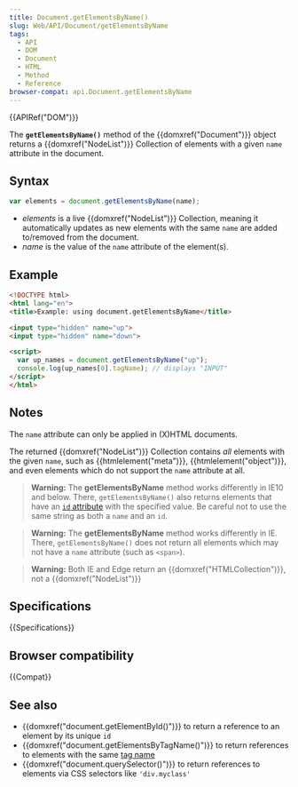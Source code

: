 ```yaml
---
title: Document.getElementsByName()
slug: Web/API/Document/getElementsByName
tags:
  - API
  - DOM
  - Document
  - HTML
  - Method
  - Reference
browser-compat: api.Document.getElementsByName
---
```

{{APIRef("DOM")}}

The **`getElementsByName()`** method
of the {{domxref("Document")}} object returns a {{domxref("NodeList")}} Collection of
elements with a given `name` attribute in the document.

## Syntax

```js
var elements = document.getElementsByName(name);
```

- _elements_ is a live {{domxref("NodeList")}} Collection, meaning it
  automatically updates as new elements with the same `name` are added
  to/removed from the document.
- _name_ is the value of the `name` attribute of the element(s).

## Example

```html
<!DOCTYPE html>
<html lang="en">
<title>Example: using document.getElementsByName</title>

<input type="hidden" name="up">
<input type="hidden" name="down">

<script>
  var up_names = document.getElementsByName("up");
  console.log(up_names[0].tagName); // displays "INPUT"
</script>
</html>
```

## Notes

The `name` attribute can only be applied in (X)HTML
documents.

The returned {{domxref("NodeList")}} Collection contains _all_ elements with the
given `name`, such as {{htmlelement("meta")}}, {{htmlelement("object")}}, and
even elements which do not support the `name` attribute at all.

> **Warning:** The **getElementsByName** method works differently in IE10 and below.
> There, `getElementsByName()` also returns elements that have an [`id` attribute](/en-US/docs/Web/HTML/Global_attributes/id) with
> the specified value. Be careful not to use the same string as both a `name`
> and an `id`.

> **Warning:** The **getElementsByName** method works differently in IE. There,
> `getElementsByName()` does not return all elements which may not have a
> `name` attribute (such as `<span>`).

> **Warning:** Both IE and Edge return an {{domxref("HTMLCollection")}}, not a
> {{domxref("NodeList")}}

## Specifications

{{Specifications}}

## Browser compatibility

{{Compat}}

## See also

- {{domxref("document.getElementById()")}} to return a reference to an element by its
  unique `id`
- {{domxref("document.getElementsByTagName()")}} to return references to elements with
  the same [tag name](/en-US/docs/Web/API/Element/tagName)
- {{domxref("document.querySelector()")}} to return references to elements via CSS
  selectors like `'div.myclass'`
